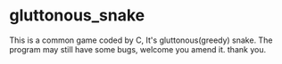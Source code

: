 # gluttonous_snake
This is a common game coded by C, It's gluttonous(greedy)  snake. The program may still have some bugs, welcome you amend it. thank you.
